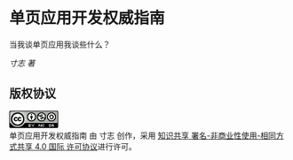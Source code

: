 # 单页应用开发权威指南

当我谈单页应用我谈些什么？

*寸志 著*

## 版权协议

<a rel="license" href="http://creativecommons.org/licenses/by-nc-sa/4.0/"><img alt="知识共享许可协议" style="border-width:0" src="./images/licensebuttons.png" /></a><br /><span xmlns:dct="http://purl.org/dc/terms/" href="http://purl.org/dc/dcmitype/Text" property="dct:title" rel="dct:type">单页应用开发权威指南</span> 由 <span xmlns:cc="http://creativecommons.org/ns#" property="cc:attributionName">寸志</span> 创作，采用 <a rel="license" href="http://creativecommons.org/licenses/by-nc-sa/4.0/">知识共享 署名-非商业性使用-相同方式共享 4.0 国际 许可协议</a>进行许可。
